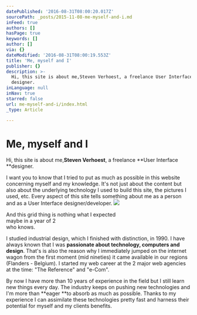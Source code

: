 ```yaml
---
datePublished: '2016-08-31T08:00:20.017Z'
sourcePath: _posts/2015-11-08-me-myself-and-i.md
inFeed: true
authors: []
hasPage: true
keywords: []
author: []
via: {}
dateModified: '2016-08-31T08:00:19.553Z'
title: 'Me, myself and I'
publisher: {}
description: >-
  Hi, this site is about me,Steven Verhoest, a freelance User Interface
  designer.
inLanguage: null
inNav: true
starred: false
url: me-myself-and-i/index.html
_type: Article

---
```

# Me, myself and I

Hi, this site is about me,**Steven Verhoest**, a freelance **User Interface **designer.

I want you to know that I tried to put as much as possible in this website concerning myself and my knowledge. It's not just about the content but also about the underlying technology I used to build this site, the pictures I used, etc. Every aspect of this site tells something about me as a person and as a User Interface designer/developer.
![](https://the-grid-user-content.s3-us-west-2.amazonaws.com/a87e9c41-1854-41cd-9e13-85809960abcb.jpg)

And this grid thing is nothing what I expected  
maybe in a year of 2  
who knows.

I studied industrial design, which I finished with distinction, in 1990\. I have always known that I was **passionate about technology, computers and design**. That's is also the reason why I immediately jumped on the internet wagon from the first moment (mid nineties) it came available in our regions (Flanders - Belgium). I started my web career at the 2 major web agencies at the time: "The Reference" and "e-Com".

By now I have more than 10 years of experience in the field but I still learn new things every day. The industry keeps on pushing new technologies and I'm more than **eager **to absorb as much as possible. Thanks to my experience I can assimilate these technologies pretty fast and harness their potential for myself and my clients benefits.